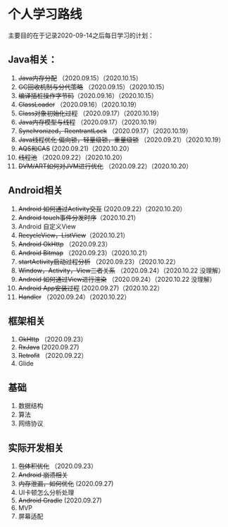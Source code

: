 # 个人学习路线

主要目的在于记录2020-09-14之后每日学习的计划：

## Java相关：

1. ~~Java内存分配~~ （2020.09.15）（2020.10.15）
2. ~~GC回收机制与分代策略~~ （2020.09.15）（2020.10.15）
3. ~~编译插桩操作字节码~~（2020.09.16）（2020.10.15）
4. ~~ClassLoader~~ （2020.09.16）（2020.10.19）
5. ~~Class对象初始化过程~~ （2020.09.17）（2020.10.19）
6. ~~Java内存模型与线程~~ （2020.09.17）（2020.10.19）
7. ~~Synchronized，ReentrantLock~~ （2020.09.17）（2020.10.19）
8. ~~Java线程优化 偏向锁，轻量级锁，重量级锁~~ （2020.09.21）（2020.10.19）
9. ~~AQS和CAS~~ (2020.09.21)（2020.10.20）
10. ~~线程池~~ （2020.09.22）（2020.10.20）
11. ~~DVM/ART如何对JVM进行优化~~ （2020.09.22）（2020.10.20）

## Android相关

1. ~~Android 如何通过Activity交互~~ (2020.09.22)（2020.10.20）
2. ~~Android touch事件分发时序~~（2020.10.21）
3. Android 自定义View
4. ~~RecycleView，ListView~~（2020.10.21）
5. ~~Android OkHttp~~ （2020.09.23）
6. ~~Android Bitmap~~ （2020.09.23）（2020.10.21）
7. ~~startActivity启动过程分析~~ （2020.09.23）（2020.10.22）  
8. ~~Window，Activity，View三者关系~~ （2020.09.24）（2020.10.22 没理解）
9. ~~Android 如何通过View进行渲染~~ （2020.09.24）（2020.10.22 没理解）
10. ~~Android App安装过程~~ (2020.09.27)（2020.10.22） 
11. ~~Handler~~ （2020.09.24）（2020.10.22）

## 框架相关

1. ~~OkHttp~~ （2020.09.23）
2. ~~RxJava~~ (2020.09.27)
3. ~~Retrofit~~ （2020.09.22）
4. Glide

## 基础

1. 数据结构
2. 算法
3. 网络协议

## 实际开发相关

1. ~~包体积优化~~ （2020.09.23）
2. ~~Android 崩溃相关~~
3. ~~内存泄漏，如何优化~~ (2020.09.27)
4. UI卡顿怎么分析处理
5. ~~Android Gradle~~ (2020.09.27)
6. MVP
7. 屏幕适配



